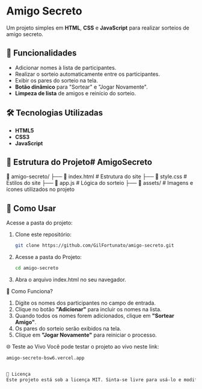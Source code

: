 # Amigo Secreto

Um projeto simples em **HTML**, **CSS** e **JavaScript** para realizar sorteios de amigo secreto.

## 📌 Funcionalidades

- Adicionar nomes à lista de participantes.
- Realizar o sorteio automaticamente entre os participantes.
- Exibir os pares do sorteio na tela.
- **Botão dinâmico** para "Sortear" e "Jogar Novamente".
- **Limpeza de lista** de amigos e reinício do sorteio.

## 🛠️ Tecnologias Utilizadas

- **HTML5**
- **CSS3**
- **JavaScript**

## 📂 Estrutura do Projeto# AmigoSecreto

📁 amigo-secreto/
├── 📄 index.html  # Estrutura do site
├── 📄 style.css   # Estilos do site
├── 📄 app.js      # Lógica do sorteio
├── 📁 assets/     # Imagens e ícones utilizados no projeto

## 🚀 Como Usar
Acesse a pasta do projeto:

1. Clone este repositório:
   ```bash
   git clone https://github.com/GilFortunato/amigo-secreto.git

2. Acesse a pasta do Projeto:
   ```bash
   cd amigo-secreto
   
3. Abra o arquivo index.html no seu navegador.



📝 Como Funciona?

  1. Digite os nomes dos participantes no campo de entrada.
  2. Clique no botão **"Adicionar"** para incluir os nomes na lista.
  3. Quando todos os nomes forem adicionados, clique em **"Sortear Amigo"**.
  4. Os pares do sorteio serão exibidos na tela.
  5. Clique em **"Jogar Novamente"** para reiniciar o processo.

 

🌐 Teste ao Vivo
Você pode testar o projeto ao vivo neste link:
  ```bash
amigo-secreto-bsw6.vercel.app


📄 Licença
Este projeto está sob a licença MIT. Sinta-se livre para usá-lo e modificá-lo como desejar!
